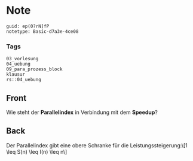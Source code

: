 # Note
```
guid: ep(0?rN]fP
notetype: Basic-d7a3e-4ce08
```

### Tags
```
03_vorlesung
04_uebung
09_para_prozess_block
klausur
rs::04_uebung
```

## Front
Wie steht der <b>Parallelindex</b> in Verbindung mit dem
<b>Speedup</b>?

## Back
<p>Der Parallelindex gibt eine obere Schranke für die
Leistungssteigerung:\[1 \leq S(n) \leq I(n) \leq n\]

